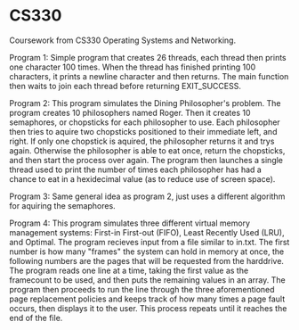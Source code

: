 # CS330
Coursework from CS330 Operating Systems and Networking.

Program 1:
Simple program that creates 26 threads, each thread then prints one character 100 times.  When the thread has finished printing 100 characters, it prints a newline character and then returns.  The main function then waits to join each thread before returning EXIT_SUCCESS.

Program 2:
This program simulates the Dining Philosopher's problem.  The program creates 10 philosophers named Roger.  Then it creates 10 semaphores, or chopsticks for each philosopher to use.
Each philosopher then tries to aquire two chopsticks positioned to their immediate left, and right.  If only one chopstick is aquired, the philosopher returns it and trys again.  Otherwise the philosopher is able to eat once, return the chopsticks, and then start the process over again.
The program then launches a single thread used to print the number of times each philosopher has had a chance to eat in a hexidecimal value (as to reduce use of screen space).

Program 3:
Same general idea as program 2, just uses a different algorithm for aquiring the semaphores.

Program 4:
This program simulates three different virtual memory management systems: First-in First-out (FIFO), Least Recently Used (LRU), and Optimal.  The program recieves input from a file similar to in.txt.  The first number is how many "frames" the system can hold in memory at once, the following numbers are the pages that will be requested from the harddrive.
The program reads one line at a time, taking the first value as the framecount to be used, and then puts the remaining values in an array.  The program then proceeds to run the line through the three aforementioned page replacement policies and keeps track of how many times a page fault occurs, then displays it to the user. This process repeats until it reaches the end of the file.
